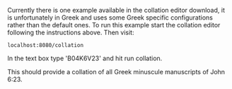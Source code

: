 Currently there is one example available in the collation editor download, it is unfortunately in Greek and uses some Greek specific configurations rather than the default ones. To run this example start the collation editor following the instructions above. Then visit:

```localhost:8080/collation```

In the text box type 'B04K6V23' and hit run collation.

This should provide a collation of all Greek minuscule manuscripts of John 6:23.
